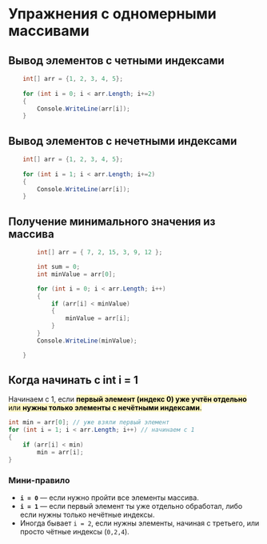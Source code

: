 # Упражнения с одномерными массивами
## Вывод элементов с четными индексами

```csharp
	int[] arr = {1, 2, 3, 4, 5};
	
	for (int i = 0; i < arr.Length; i+=2)
	{
		Console.WriteLine(arr[i]);
	}
```

## Вывод элементов с нечетными индексами

```csharp
	int[] arr = {1, 2, 3, 4, 5};
	
	for (int i = 1; i < arr.Length; i+=2)
	{
		Console.WriteLine(arr[i]);
	}
```

## Получение минимального значения из массива


```csharp
        int[] arr = { 7, 2, 15, 3, 9, 12 };

        int sum = 0;
        int minValue = arr[0];

        for (int i = 0; i < arr.Length; i++)
        {
            if (arr[i] < minValue)
            {
                minValue = arr[i];
            }
        }
        Console.WriteLine(minValue);

    }
```

## Когда начинать с int i = 1
Начинаем с 1, если <mark style="background: #FFF3A3A6;">**первый элемент (индекс 0) уже учтён отдельно** или **нужны только элементы с нечётными индексами**.</mark>

```csharp
int min = arr[0]; // уже взяли первый элемент
for (int i = 1; i < arr.Length; i++) // начинаем с 1
{
    if (arr[i] < min)
        min = arr[i];
}
```

### Мини-правило
- **`i = 0`** — если нужно пройти все элементы массива.
- **`i = 1`** — если первый элемент ты уже отдельно обработал, либо если нужны только нечётные индексы.
- Иногда бывает `i = 2`, если нужны элементы, начиная с третьего, или просто чётные индексы (`0,2,4`).